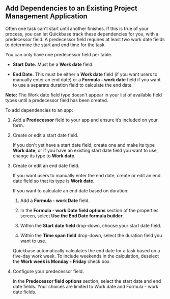 ## Add Dependencies to an Existing Project Management Application

Often one task can't start until another finishes. If this is true of your process, you can let Quickbase track these dependencies for you, with a predecessor field. A predecessor field requires at least two work date fields to determine the start and end time for the task.

You can only have one predecessor field per table.

-   **Start Date.** Must be a **Work date** field.
    
-   **End Date.** This must be either a **Work date** field (if you want users to manually enter an end date) or a **Formula - work date** field if you want to use a separate duration field to calculate the end date.
    

**Note:** The Work date field type doesn't appear in your list of available field types until a predecessor field has been created.

To add dependencies to an app:

1.  Add a **Predecessor** field to your app and ensure it’s included on your form.
    
2.  Create or edit a start date field.
    
    If you don't yet have a start date field, create one and make its type **Work date**, or if you have an existing start date field you want to use, change its type to **Work date**.
    
3.  Create or edit an end date field.
    
    If you want users to manually enter the end date, create or edit an end date field so that its type is **Work date**.
    
    If you want to calculate an end date based on duration:
    
    1.  Add a **Formula - work Date** field.
        
    2.  In the **Formula - work Date field options** section of the properties screen, select **Use the End Date formula builder**.
        
    3.  Within the **Start date field** drop-down, choose your start date field.
        
    4.  Within the **Time span field** drop-down, select the duration field you want to use.
        
    
    Quickbase automatically calculates the end date for a task based on a five-day work week. To include weekends in the calculation, deselect the **Work week is Monday - Friday** check box.
    
4.  Configure your predecessor field.
    
    In the **Predecessor field options** section, select the start date and end date fields. Your choices are limited to Work date and Formula - work date fields.